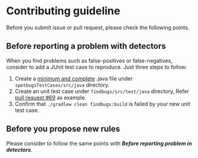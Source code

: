 # Contributing guideline

Before you submit issue or pull request, please check the following points.

## Before reporting a problem with detectors

When you find problems such as false-positives or false-negatives, consider to add a JUnit test case to reproduce.
Just three steps to follow:

1. Create a [minimum and complete](http://stackoverflow.com/help/mcve) .java file under `spotbugsTestCases/src/java` directory.
2. Create an unit test case under `findbugs/src/test/java` directory, Refer [pull request #69](https://github.com/spotbugs/spotbugs/pull/69/files) as example.
3. Confirm that `./gradlew clean findbugs:build` is failed by your new unit test case.

## Before you propose new rules

Please consider to follow the same points with ***Before reporting problem in detectors***.
